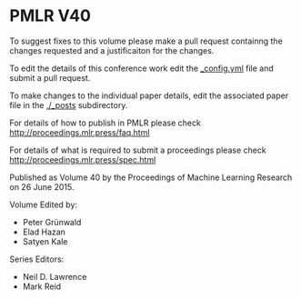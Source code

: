# PMLR V40

To suggest fixes to this volume please make a pull request containng the changes requested and a justificaiton for the changes.

To edit the details of this conference work edit the [_config.yml](./_config.yml) file and submit a pull request.

To make changes to the individual paper details, edit the associated paper file in the [./_posts](./_posts) subdirectory.

For details of how to publish in PMLR please check http://proceedings.mlr.press/faq.html

For details of what is required to submit a proceedings please check http://proceedings.mlr.press/spec.html



Published as Volume 40 by the Proceedings of Machine Learning Research on 26 June 2015.

Volume Edited by:
  * Peter Grünwald
  * Elad Hazan
  * Satyen Kale

Series Editors:
  * Neil D. Lawrence
  * Mark Reid
